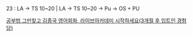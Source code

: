 23 : LA -> TS 10\~20 | LA -> TS 10\~20 -> Pu -> OS + PU

[공부법 그만찾고 김종국 영어회화, 라이브아카데미 시작하세요(3개월 후 입트인 경험담)](https://youtu.be/HSDxN7ZP-Gk)
